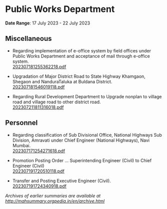 # Public Works Department

**Date Range**: 17 July 2023 - 22 July 2023


## Miscellaneous
- Regarding implementation of e-office system by field offices under Public Works Department and acceptance of mail through e-office system.\
  [202307181255362218.pdf](https://gr.maharashtra.gov.in/Site/Upload/Government%20Resolutions/English/202307181255362218.pdf)

- Upgradation of Major District Road to State Highway Khamgaon, Shegaon and NanduraTaluka at Buldana District.\
  [202307181546019118.pdf](https://gr.maharashtra.gov.in/Site/Upload/Government%20Resolutions/English/202307181546019118.pdf)

- Regarding Rural Development Department to Upgrade nonplan to village road and village road to other district road.\
  [202307211811316018.pdf](https://gr.maharashtra.gov.in/Site/Upload/Government%20Resolutions/English/202307211811316018.pdf)

## Personnel
- Regarding classification of Sub Divisional Office, National Highways Sub Division, Amravati under Chief Engineer (National Highways), Navi Mumbai.\
  [202307171254271618.pdf](https://gr.maharashtra.gov.in/Site/Upload/Government%20Resolutions/English/202307171254271618.pdf)

- Promotion Posting Order ... Superintending Engineer (Civil) to Chief Engineer (Civil)\
  [202307191720510118.pdf](https://gr.maharashtra.gov.in/Site/Upload/Government%20Resolutions/English/202307191720510118.pdf)

- Transfer and Posting Executive Engineer (Civil).\
  [202307191724340918.pdf](https://gr.maharashtra.gov.in/Site/Upload/Government%20Resolutions/English/202307191724340918.pdf)


*Archives of earlier summaries are available at http://mahsummary.orgpedia.in/en/archive.html*